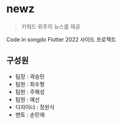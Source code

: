 # newz

> 키워드 위주의 뉴스를 제공

Code in songdo Flutter 2022 사이드 프로젝트


## 구성원

- 팀장 : 곽승민
- 팀원 : 최수형
- 팀원 : 주해성
- 팀원 : 예선
- 디자이너 : 정원식
- 멘토 : 손민재


